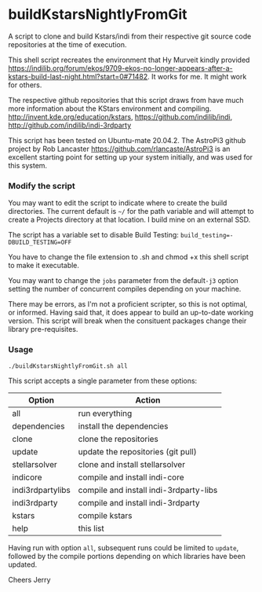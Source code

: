 # buildKstarsNightlyFromGit
A script to clone and build Kstars/indi from their respective git source code repositories at the time of execution. 

This shell script recreates the environment that Hy Murveit kindly provided https://indilib.org/forum/ekos/9709-ekos-no-longer-appears-after-a-kstars-build-last-night.html?start=0#71482. It works for me. It might work for others.

The respective github repositories that this script draws from have much more information about the KStars environment and compiling.
http://invent.kde.org/education/kstars, https://github.com/indilib/indi, http://github.com/indilib/indi-3rdparty

This script has been tested on Ubuntu-mate 20.04.2. The AstroPi3 github project by Rob Lancaster https://github.com/rlancaste/AstroPi3 is an excellent starting point for setting up your system initially, and was used for this system.

### Modify the script

You may want to edit the script to indicate where to create the build directories. The current default is `~/` for the path variable and will attempt to create a Projects directory at that location. I build mine on an external SSD.

The script has a variable set to disable Build Testing: `build_testing=-DBUILD_TESTING=OFF`

You have to change the file extension to .sh and chmod +x this shell script to make it executable.

You may want to change the `jobs` parameter from the default`-j3` option setting the number of concurrent compiles depending on your machine.

There may be errors, as I'm not a proficient scripter, so this is not optimal, or informed. Having said that, it does appear to build an up-to-date working version. This script will break when the consituent packages change their library pre-requisites.

### Usage

````
./buildKstarsNightlyFromGit.sh all
````
This script accepts a single parameter from these options:

Option| Action
------|---------------------------
all| run everything
dependencies| install the dependencies
clone| clone the repositories
update| update the repositories \(git pull\)
stellarsolver| clone and install stellarsolver
indicore| compile and install indi-core
indi3rdpartylibs| compile and install indi-3rdparty-libs
indi3rdparty| compile and install indi-3rdparty
kstars| compile kstars
help| this list

Having run with option `all`, subsequent runs could be limited to `update`, followed by the compile portions depending on which libraries have been updated.

Cheers 
 Jerry
 
